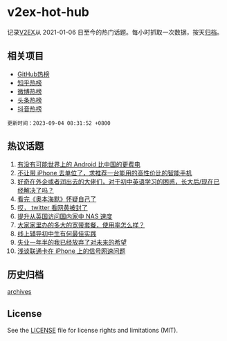 # v2ex-hot-hub

 记录[V2EX](https://www.v2ex.com/)从 2021-01-06 日至今的热门话题。每小时抓取一次数据，按天[归档](archives)。
 
 ## 相关项目

- [GitHub热榜](https://github.com/lonnyzhang423/github-hot-hub)
- [知乎热榜](https://github.com/lonnyzhang423/zhihu-hot-hub)
- [微博热榜](https://github.com/lonnyzhang423/weibo-hot-hub)
- [头条热榜](https://github.com/lonnyzhang423/toutiao-hot-hub)
- [抖音热榜](https://github.com/lonnyzhang423/douyin-hot-hub)


 `更新时间：2023-09-04 08:31:52 +0800`

## 热议话题

1. [有没有可能世界上的 Android 比中国的更费电](https://www.v2ex.com/t/970505)
1. [不让带 iPhone 去单位了，求推荐一台能用的高性价比的智能手机](https://www.v2ex.com/t/970495)
1. [好奇在外企或者润出去的大佬们，对于初中英语学习的困惑，长大后/现在已经解决了吗？](https://www.v2ex.com/t/970536)
1. [看完《奥本海默》怀疑自己了](https://www.v2ex.com/t/970545)
1. [哎， twitter 看网黄被封了](https://www.v2ex.com/t/970467)
1. [提升从英国访问国内家中 NAS 速度](https://www.v2ex.com/t/970555)
1. [大家家里办的多大的宽带套餐，使用率怎么样？](https://www.v2ex.com/t/970503)
1. [线上辅导初中生有何最佳实践](https://www.v2ex.com/t/970470)
1. [失业一年半的我已经放弃了对未来的希望](https://www.v2ex.com/t/970625)
1. [浅谈联通卡在 iPhone 上的信号网速问题](https://www.v2ex.com/t/970490)

## 历史归档

[archives](archives)

## License

See the [LICENSE](LICENSE) file for license rights and limitations (MIT).
